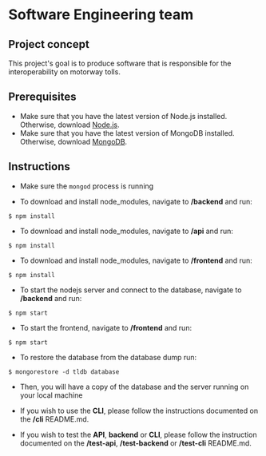# Software Engineering team

## Project concept
This project's goal is to produce software that is responsible for the interoperability on motorway tolls.

## Prerequisites
- Make sure that you have the latest version of Node.js installed. Otherwise, download [Node.js](https://nodejs.org/en/download/).
- Make sure that you have the latest version of MongoDB installed. Otherwise, download [MongoDB](https://www.mongodb.com/try/download/community).

## Instructions

- Make sure the ```mongod``` process is running

- To download and install node_modules, navigate to **/backend** and run:
```
$ npm install
``` 

- To download and install node_modules, navigate to **/api** and run: 
```
$ npm install
``` 

- To download and install node_modules, navigate to **/frontend** and run: 
```
$ npm install
``` 


- To start the nodejs server and connect to the database, navigate to **/backend** and run: 
```
$ npm start
``` 

- To start the frontend, navigate to **/frontend** and run: 
```
$ npm start
``` 

- To restore the database from the database dump run:
```
$ mongorestore -d tldb database
```


- Then, you will have a copy of the database and the server running on your local machine

- If you wish to use the **CLI**, please follow the instructions documented on the **/cli** README.md.

- If you wish to test the **API**, **backend** or **CLI**, please follow the instruction documented on the **/test-api**, **/test-backend** or **/test-cli** README.md.
